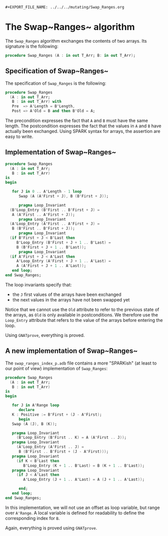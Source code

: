 ```{=org}
#+EXPORT_FILE_NAME: ../../../mutating/Swap_Ranges.org
```
# The Swap~Ranges~ algorithm

The `Swap_Ranges` algorithm exchanges the contents of two arrays. Its
signature is the following:

``` ada
procedure Swap_Ranges (A : in out T_Arr; B: in out T_Arr);
```

## Specification of Swap~Ranges~

The specification of `Swap_Ranges` is the following:

``` ada
procedure Swap_Ranges
  (A : in out T_Arr;
   B : in out T_Arr) with
   Pre  => A'Length = B'Length,
   Post => A'Old = B and then B'Old = A;
```

The precondition expresses the fact that `A` and `B` must have the same
length. The postcondition expresses the fact that the values in `A` and
`B` have actually been exchanged. Using SPARK syntax for arrays, the
assertion are easy to write.

## Implementation of Swap~Ranges~

``` ada
procedure Swap_Ranges
  (A : in out T_Arr;
   B : in out T_Arr)
is
begin

   for J in 0 .. A'Length - 1 loop
      Swap (A (A'First + J), B (B'First + J));

      pragma Loop_Invariant
  (B'Loop_Entry (B'First .. B'First + J) =
   A (A'First .. A'First + J));
      pragma Loop_Invariant
  (A'Loop_Entry (A'First .. A'First + J) =
   B (B'First .. B'First + J));
      pragma Loop_Invariant
  (if B'First + J < B'Last then
     B'Loop_Entry (B'First + J + 1 .. B'Last) =
     B (B'First + J + 1 .. B'Last));
      pragma Loop_Invariant
  (if A'First + J < A'Last then
     A'Loop_Entry (A'First + J + 1 .. A'Last) =
     A (A'First + J + 1 .. A'Last));
   end loop;
end Swap_Ranges;
```

The loop invariants specify that:

-   the `J` first values of the arrays have been exchanged
-   the next values in the arrays have not been swapped yet

Notice that we cannot use the `Old` attribute to refer to the previous
state of the arrays, as `Old` is only available in postconditions. We
therefore use the `Loop_Entry` attribute that refers to the value of the
arrays before entering the loop.

Using `GNATprove`, everything is proved.

## A new implementation of Swap~Ranges~

The `swap_ranges_index_p.adb` file contains a more \"SPARKish\" (at
least to our point of view) implementation of `Swap_Ranges`:

``` ada
procedure Swap_Ranges
  (A : in out T_Arr;
   B : in out T_Arr)
is
begin

   for J in A'Range loop
      declare
   K : Positive := B'First + (J - A'First);
      begin
   Swap (A (J), B (K));

   pragma Loop_Invariant
     (B'Loop_Entry (B'First .. K) = A (A'First .. J));
   pragma Loop_Invariant
     (A'Loop_Entry (A'First .. J) =
      B (B'First .. B'First + (J - A'First)));
   pragma Loop_Invariant
     (if K < B'Last then
        B'Loop_Entry (K + 1 .. B'Last) = B (K + 1 .. B'Last));
   pragma Loop_Invariant
     (if J < A'Last then
        A'Loop_Entry (J + 1 .. A'Last) = A (J + 1 .. A'Last));

      end;
   end loop;
end Swap_Ranges;
```

In this implementation, we will not use an offset as loop variable, but
range over `A'Range`. A local variable is defined for readability to
define the corresponding index for `B`.

Again, everything is proved using `GNATprove`.
